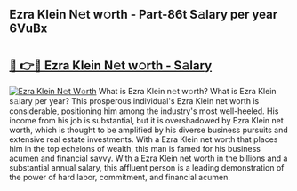 ## Ezra Klein N𝚎t w𝚘rth - Part-86t S𝚊lary per year 6VuBx

# <h2><a href="http://gc0j0m.nevu.top/?p=Ezra+Klein">🔗 👉🔴 Ezra Klein N𝚎t w𝚘rth - S𝚊lary</a></h2>

[![Ezra Klein N𝚎t W𝚘rth](https://i.imgur.com/Oavwk0R.jpeg)](http://gc0j0m.nevu.top/?p=Ezra+Klein)
What is Ezra Klein n𝚎t w𝚘rth? What is Ezra Klein s𝚊lary per year?
This prosperous individual's Ezra Klein net worth is considerable, positioning him among the industry's most well-heeled. His income from his job is substantial, but it is overshadowed by Ezra Klein net worth, which is thought to be amplified by his diverse business pursuits and extensive real estate investments. With a Ezra Klein net worth that places him in the top echelons of wealth, this man is famed for his business acumen and financial savvy. With a Ezra Klein net worth in the billions and a substantial annual salary, this affluent person is a leading demonstration of the power of hard labor, commitment, and financial acumen.

